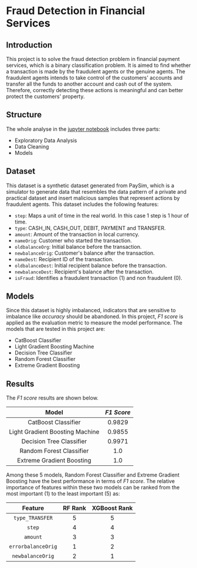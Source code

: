 # Fraud Detection in Financial Services

## Introduction

This project is to solve the fraud detection problem in financial payment services, which is a binary classification problem. It is aimed to find whether a transaction is made by the fraudulent agents or the genuine agents. The fraudulent agents intends to take control of the customers' accounts and transfer all the funds to another account and cash out of the system. Therefore, correctly detecting these actions is meaningful and can better protect the customers' property.

## Structure

The whole analyse in the [jupyter notebook](./Fraud_Detection.ipynb) includes three parts:

- Exploratory Data Analysis
- Data Cleaning
- Models

## Dataset

This dataset is a synthetic dataset generated from PaySim, which is a simulator to generate data that resembles the data pattern of a private and practical dataset and insert malicious samples that represent actions by fraudulent agents. This dataset includes the following features:

- `step`: Maps a unit of time in the real world. In this case 1 step is 1 hour of time.
- `type`: CASH_IN, CASH_OUT, DEBIT, PAYMENT and TRANSFER.
- `amount`: Amount of the transaction in local currency.
- `nameOrig`: Customer who started the transaction.
- `oldbalanceOrg`: Initial balance before the transaction.
- `newbalanceOrig`: Customer's balance after the transaction.
- `nameDest`: Recipient ID of the transaction.
- `oldbalanceDest`: Initial recipient balance before the transaction.
- `newbalanceDest`: Recipient's balance after the transaction.
- `isFraud`: Identifies a fraudulent transaction (1) and non fraudulent (0).

## Models

Since this dataset is highly imbalanced, indicators that are sensitive to imbalance like *accuracy* should be abandoned. In this project, *F1 score* is applied as the evaluation metric to measure the model performance. The models that are tested in this project are:

- CatBoost Classifier
- Light Gradient Boosting Machine
- Decision Tree Classifier
- Random Forest Classifier
- Extreme Gradient Boosting

## Results

The *F1 score* results are shown below.

|Model|*F1 Score*|
|:---:|:------:|
|CatBoost Classifier|0.9829|
|Light Gradient Boosting Machine|0.9855|
|Decision Tree Classifier|0.9971|
|Random Forest Classifier|1.0|
|Extreme Gradient Boosting|1.0|

Among these 5 models, Random Forest Classifier and Extreme Gradient Boosting have the best performance in terms of *F1 score*. The relative importance of features within these two models can be ranked from the most important (1) to the least important (5) as:

|Feature|RF Rank|XGBoost Rank|
|:-----:|:-----:|:----------:|
|`type_TRANSFER`|5|5|
|`step`|4|4|
|`amount`|3|3|
|`errorbalanceOrig`|1|2|
|`newbalanceOrig`|2|1|